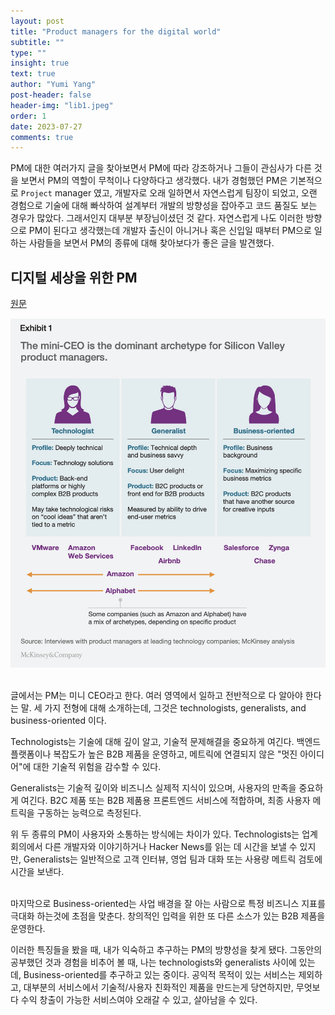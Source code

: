 ```yaml
---
layout: post
title: "Product managers for the digital world"
subtitle: ""
type: ""
insight: true
text: true
author: "Yumi Yang"
post-header: false
header-img: "lib1.jpeg"
order: 1
date: 2023-07-27
comments: true
---
```


PM에 대한 여러가지 글을 찾아보면서 PM에 따라 강조하거나 그들이 관심사가 다른 것을 보면서 PM의 역할이 무척이나 다양하다고 생각했다. 내가 경험했던 PM은 기본적으로 `Project` manager 였고, 개발자로 오래 일하면서 자연스럽게 팀장이 되었고, 오랜 경험으로 기술에 대해 빠삭하여 설계부터 개발의 방향성을 잡아주고 코드 품질도 보는 경우가 많았다. 그래서인지 대부분 부장님이셨던 것 같다. 자연스럽게 나도 이러한 방향으로 PM이 된다고 생각했는데 개발자 출신이 아니거나 혹은 신입일 때부터 PM으로 일하는 사람들을 보면서 PM의 종류에 대해 찾아보다가 좋은 글을 발견했다.

## 디지털 세상을 위한 PM

[원문](https://www.mckinsey.com/industries/technology-media-and-telecommunications/our-insights/product-managers-for-the-digital-world#/)

![type](img/type.png)

<br />
글에서는 PM는 미니 CEO라고 한다. 여러 영역에서 일하고 전반적으로 다 알아야 한다는 말.
세 가지 전형에 대해 소개하는데, 그것은 technologists, generalists, and business-oriented 이다.

Technologists는 기술에 대해 깊이 알고, 기술적 문제해결을 중요하게 여긴다. 백엔드 플랫폼이나 복잡도가 높은 B2B 제품을 운영하고, 메트릭에 연결되지 않은 "멋진 아이디어"에 대한 기술적 위험을 감수할 수 있다.

Generalists는 기술적 깊이와 비즈니스 실제적 지식이 있으며, 사용자의 만족을 중요하게 여긴다. B2C 제품 또는 B2B 제품용 프론트엔드 서비스에 적합하며, 최종 사용자 메트릭을 구동하는 능력으로 측정된다.

위 두 종류의 PM이 사용자와 소통하는 방식에는 차이가 있다. Technologists는 업계 회의에서 다른 개발자와 이야기하거나 Hacker News를 읽는 데 시간을 보낼 수 있지만, Generalists는 일반적으로 고객 인터뷰, 영업 팀과 대화 또는 사용량 메트릭 검토에 시간을 보낸다.

<br />
마지막으로 Business-oriented는 사업 배경을 잘 아는 사람으로 특정 비즈니스 지표를 극대화 하는것에 초점을 맞춘다. 창의적인 입력을 위한 또 다른 소스가 있는 B2B 제품을 운영한다.

<br />

이러한 특징들을 봤을 때, 내가 익숙하고 추구하는 PM의 방향성을 찾게 됐다. 그동안의 공부했던 것과 경험을 비추어 볼 때, 나는 technologists와 generalists 사이에 있는데, Business-oriented를 추구하고 있는 중이다. 공익적 목적이 있는 서비스는 제외하고, 대부분의 서비스에서 기술적/사용자 친화적인 제품을 만드는게 당연하지만, 무엇보다 수익 창출이 가능한 서비스여야 오래갈 수 있고, 살아남을 수 있다.